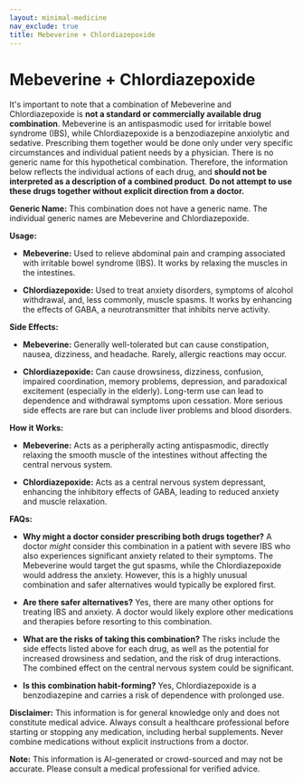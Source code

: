 ```yaml
---
layout: minimal-medicine
nav_exclude: true
title: Mebeverine + Chlordiazepoxide
---
```


# Mebeverine + Chlordiazepoxide

It's important to note that a combination of Mebeverine and Chlordiazepoxide is **not a standard or commercially available drug combination**.  Mebeverine is an antispasmodic used for irritable bowel syndrome (IBS), while Chlordiazepoxide is a benzodiazepine anxiolytic and sedative.  Prescribing them together would be done only under very specific circumstances and individual patient needs by a physician.  There is no generic name for this hypothetical combination.  Therefore, the information below reflects the individual actions of each drug, and **should not be interpreted as a description of a combined product**.  **Do not attempt to use these drugs together without explicit direction from a doctor.**


**Generic Name:**  This combination does not have a generic name.  The individual generic names are Mebeverine and Chlordiazepoxide.

**Usage:**

* **Mebeverine:** Used to relieve abdominal pain and cramping associated with irritable bowel syndrome (IBS).  It works by relaxing the muscles in the intestines.

* **Chlordiazepoxide:** Used to treat anxiety disorders, symptoms of alcohol withdrawal, and, less commonly, muscle spasms. It works by enhancing the effects of GABA, a neurotransmitter that inhibits nerve activity.


**Side Effects:**

* **Mebeverine:** Generally well-tolerated but can cause constipation, nausea, dizziness, and headache.  Rarely, allergic reactions may occur.

* **Chlordiazepoxide:** Can cause drowsiness, dizziness, confusion, impaired coordination, memory problems, depression, and paradoxical excitement (especially in the elderly).  Long-term use can lead to dependence and withdrawal symptoms upon cessation.  More serious side effects are rare but can include liver problems and blood disorders.


**How it Works:**

* **Mebeverine:** Acts as a peripherally acting antispasmodic, directly relaxing the smooth muscle of the intestines without affecting the central nervous system.

* **Chlordiazepoxide:**  Acts as a central nervous system depressant, enhancing the inhibitory effects of GABA, leading to reduced anxiety and muscle relaxation.


**FAQs:**

* **Why might a doctor consider prescribing both drugs together?**  A doctor *might* consider this combination in a patient with severe IBS who also experiences significant anxiety related to their symptoms.  The Mebeverine would target the gut spasms, while the Chlordiazepoxide would address the anxiety.  However, this is a highly unusual combination and safer alternatives would typically be explored first.

* **Are there safer alternatives?** Yes, there are many other options for treating IBS and anxiety.  A doctor would likely explore other medications and therapies before resorting to this combination.

* **What are the risks of taking this combination?** The risks include the side effects listed above for each drug, as well as the potential for increased drowsiness and sedation, and the risk of drug interactions.  The combined effect on the central nervous system could be significant.

* **Is this combination habit-forming?**  Yes, Chlordiazepoxide is a benzodiazepine and carries a risk of dependence with prolonged use.


**Disclaimer:** This information is for general knowledge only and does not constitute medical advice.  Always consult a healthcare professional before starting or stopping any medication, including herbal supplements.  Never combine medications without explicit instructions from a doctor.


**Note:** This information is AI-generated or crowd-sourced and may not be accurate. Please consult a medical professional for verified advice.